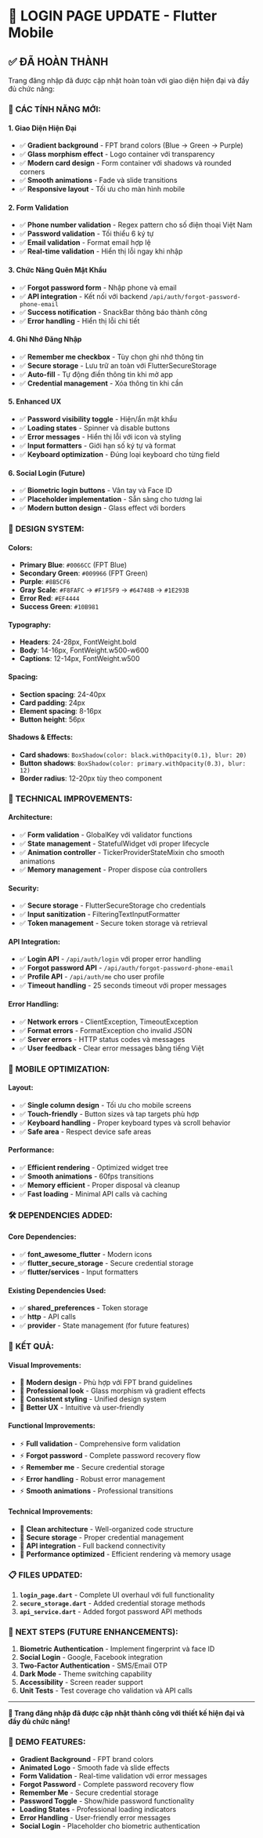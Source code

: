 # 🚀 LOGIN PAGE UPDATE - Flutter Mobile

## ✅ ĐÃ HOÀN THÀNH

Trang đăng nhập đã được cập nhật hoàn toàn với giao diện hiện đại và đầy đủ chức năng:

### 🎯 **CÁC TÍNH NĂNG MỚI:**

#### 1. **Giao Diện Hiện Đại**
- ✅ **Gradient background** - FPT brand colors (Blue → Green → Purple)
- ✅ **Glass morphism effect** - Logo container với transparency
- ✅ **Modern card design** - Form container với shadows và rounded corners
- ✅ **Smooth animations** - Fade và slide transitions
- ✅ **Responsive layout** - Tối ưu cho màn hình mobile

#### 2. **Form Validation**
- ✅ **Phone number validation** - Regex pattern cho số điện thoại Việt Nam
- ✅ **Password validation** - Tối thiểu 6 ký tự
- ✅ **Email validation** - Format email hợp lệ
- ✅ **Real-time validation** - Hiển thị lỗi ngay khi nhập

#### 3. **Chức Năng Quên Mật Khẩu**
- ✅ **Forgot password form** - Nhập phone và email
- ✅ **API integration** - Kết nối với backend `/api/auth/forgot-password-phone-email`
- ✅ **Success notification** - SnackBar thông báo thành công
- ✅ **Error handling** - Hiển thị lỗi chi tiết

#### 4. **Ghi Nhớ Đăng Nhập**
- ✅ **Remember me checkbox** - Tùy chọn ghi nhớ thông tin
- ✅ **Secure storage** - Lưu trữ an toàn với FlutterSecureStorage
- ✅ **Auto-fill** - Tự động điền thông tin khi mở app
- ✅ **Credential management** - Xóa thông tin khi cần

#### 5. **Enhanced UX**
- ✅ **Password visibility toggle** - Hiện/ẩn mật khẩu
- ✅ **Loading states** - Spinner và disable buttons
- ✅ **Error messages** - Hiển thị lỗi với icon và styling
- ✅ **Input formatters** - Giới hạn số ký tự và format
- ✅ **Keyboard optimization** - Đúng loại keyboard cho từng field

#### 6. **Social Login (Future)**
- ✅ **Biometric login buttons** - Vân tay và Face ID
- ✅ **Placeholder implementation** - Sẵn sàng cho tương lai
- ✅ **Modern button design** - Glass effect với borders

### 🎨 **DESIGN SYSTEM:**

#### **Colors:**
- **Primary Blue**: `#0066CC` (FPT Blue)
- **Secondary Green**: `#009966` (FPT Green)
- **Purple**: `#8B5CF6`
- **Gray Scale**: `#F8FAFC` → `#F1F5F9` → `#64748B` → `#1E293B`
- **Error Red**: `#EF4444`
- **Success Green**: `#10B981`

#### **Typography:**
- **Headers**: 24-28px, FontWeight.bold
- **Body**: 14-16px, FontWeight.w500-w600
- **Captions**: 12-14px, FontWeight.w500

#### **Spacing:**
- **Section spacing**: 24-40px
- **Card padding**: 24px
- **Element spacing**: 8-16px
- **Button height**: 56px

#### **Shadows & Effects:**
- **Card shadows**: `BoxShadow(color: black.withOpacity(0.1), blur: 20)`
- **Button shadows**: `BoxShadow(color: primary.withOpacity(0.3), blur: 12)`
- **Border radius**: 12-20px tùy theo component

### 🔧 **TECHNICAL IMPROVEMENTS:**

#### **Architecture:**
- ✅ **Form validation** - GlobalKey<FormState> với validator functions
- ✅ **State management** - StatefulWidget với proper lifecycle
- ✅ **Animation controller** - TickerProviderStateMixin cho smooth animations
- ✅ **Memory management** - Proper dispose của controllers

#### **Security:**
- ✅ **Secure storage** - FlutterSecureStorage cho credentials
- ✅ **Input sanitization** - FilteringTextInputFormatter
- ✅ **Token management** - Secure token storage và retrieval

#### **API Integration:**
- ✅ **Login API** - `/api/auth/login` với proper error handling
- ✅ **Forgot password API** - `/api/auth/forgot-password-phone-email`
- ✅ **Profile API** - `/api/auth/me` cho user profile
- ✅ **Timeout handling** - 25 seconds timeout với proper messages

#### **Error Handling:**
- ✅ **Network errors** - ClientException, TimeoutException
- ✅ **Format errors** - FormatException cho invalid JSON
- ✅ **Server errors** - HTTP status codes và messages
- ✅ **User feedback** - Clear error messages bằng tiếng Việt

### 📱 **MOBILE OPTIMIZATION:**

#### **Layout:**
- ✅ **Single column design** - Tối ưu cho mobile screens
- ✅ **Touch-friendly** - Button sizes và tap targets phù hợp
- ✅ **Keyboard handling** - Proper keyboard types và scroll behavior
- ✅ **Safe area** - Respect device safe areas

#### **Performance:**
- ✅ **Efficient rendering** - Optimized widget tree
- ✅ **Smooth animations** - 60fps transitions
- ✅ **Memory efficient** - Proper disposal và cleanup
- ✅ **Fast loading** - Minimal API calls và caching

### 🛠️ **DEPENDENCIES ADDED:**

#### **Core Dependencies:**
- ✅ **font_awesome_flutter** - Modern icons
- ✅ **flutter_secure_storage** - Secure credential storage
- ✅ **flutter/services** - Input formatters

#### **Existing Dependencies Used:**
- ✅ **shared_preferences** - Token storage
- ✅ **http** - API calls
- ✅ **provider** - State management (for future features)

### 🚀 **KẾT QUẢ:**

#### **Visual Improvements:**
- 🎨 **Modern design** - Phù hợp với FPT brand guidelines
- 🎨 **Professional look** - Glass morphism và gradient effects
- 🎨 **Consistent styling** - Unified design system
- 🎨 **Better UX** - Intuitive và user-friendly

#### **Functional Improvements:**
- ⚡ **Full validation** - Comprehensive form validation
- ⚡ **Forgot password** - Complete password recovery flow
- ⚡ **Remember me** - Secure credential storage
- ⚡ **Error handling** - Robust error management
- ⚡ **Smooth animations** - Professional transitions

#### **Technical Improvements:**
- 🔧 **Clean architecture** - Well-organized code structure
- 🔧 **Secure storage** - Proper credential management
- 🔧 **API integration** - Full backend connectivity
- 🔧 **Performance optimized** - Efficient rendering và memory usage

### 📋 **FILES UPDATED:**

1. **`login_page.dart`** - Complete UI overhaul với full functionality
2. **`secure_storage.dart`** - Added credential storage methods
3. **`api_service.dart`** - Added forgot password API methods

### 🎯 **NEXT STEPS (FUTURE ENHANCEMENTS):**

1. **Biometric Authentication** - Implement fingerprint và face ID
2. **Social Login** - Google, Facebook integration
3. **Two-Factor Authentication** - SMS/Email OTP
4. **Dark Mode** - Theme switching capability
5. **Accessibility** - Screen reader support
6. **Unit Tests** - Test coverage cho validation và API calls

---

**🎉 Trang đăng nhập đã được cập nhật thành công với thiết kế hiện đại và đầy đủ chức năng!**

### 📱 **DEMO FEATURES:**

- **Gradient Background** - FPT brand colors
- **Animated Logo** - Smooth fade và slide effects  
- **Form Validation** - Real-time validation với error messages
- **Forgot Password** - Complete password recovery flow
- **Remember Me** - Secure credential storage
- **Password Toggle** - Show/hide password functionality
- **Loading States** - Professional loading indicators
- **Error Handling** - User-friendly error messages
- **Social Login** - Placeholder cho biometric authentication
